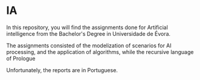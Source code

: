 # IA

In this repository, you will find the assignments done for Artificial intelligence from the Bachelor's Degree in Universidade de Évora.

The assignments consisted of the modelization of scenarios for AI processing, and the application of algorithms, while the recursive language of Prologue

Unfortunately, the reports are in Portuguese.
